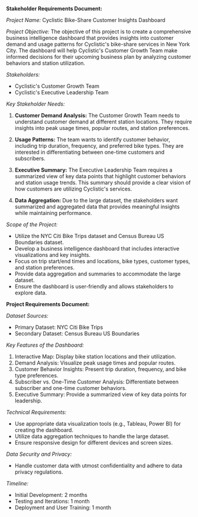 <p><strong>Stakeholder Requirements Document:</strong></p>
<p><em>Project Name:</em> Cyclistic Bike-Share Customer Insights Dashboard</p>
<p><em>Project Objective:</em> The objective of this project is to create a comprehensive business intelligence dashboard that provides insights into customer demand and usage patterns for Cyclistic's bike-share services in New York City. The dashboard will help Cyclistic's Customer Growth Team make informed decisions for their upcoming business plan by analyzing customer behaviors and station utilization.</p>
<p><em>Stakeholders:</em></p>
<ul>
<li>Cyclistic's Customer Growth Team</li>
<li>Cyclistic's Executive Leadership Team</li>
</ul>
<p><em>Key Stakeholder Needs:</em></p>
<ol>
<li>
<p><strong>Customer Demand Analysis:</strong> The Customer Growth Team needs to understand customer demand at different station locations. They require insights into peak usage times, popular routes, and station preferences.</p>
</li>
<li>
<p><strong>Usage Patterns:</strong> The team wants to identify customer behavior, including trip duration, frequency, and preferred bike types. They are interested in differentiating between one-time customers and subscribers.</p>
</li>
<li>
<p><strong>Executive Summary:</strong> The Executive Leadership Team requires a summarized view of key data points that highlight customer behaviors and station usage trends. This summary should provide a clear vision of how customers are utilizing Cyclistic's services.</p>
</li>
<li>
<p><strong>Data Aggregation:</strong> Due to the large dataset, the stakeholders want summarized and aggregated data that provides meaningful insights while maintaining performance.</p>
</li>
</ol>
<p><em>Scope of the Project:</em></p>
<ul>
<li>Utilize the NYC Citi Bike Trips dataset and Census Bureau US Boundaries dataset.</li>
<li>Develop a business intelligence dashboard that includes interactive visualizations and key insights.</li>
<li>Focus on trip start/end times and locations, bike types, customer types, and station preferences.</li>
<li>Provide data aggregation and summaries to accommodate the large dataset.</li>
<li>Ensure the dashboard is user-friendly and allows stakeholders to explore data.</li>
</ul>
<p><strong>Project Requirements Document:</strong></p>
<p><em>Dataset Sources:</em></p>
<ul>
<li>Primary Dataset: NYC Citi Bike Trips</li>
<li>Secondary Dataset: Census Bureau US Boundaries</li>
</ul>
<p><em>Key Features of the Dashboard:</em></p>
<ol>
<li>Interactive Map: Display bike station locations and their utilization.</li>
<li>Demand Analysis: Visualize peak usage times and popular routes.</li>
<li>Customer Behavior Insights: Present trip duration, frequency, and bike type preferences.</li>
<li>Subscriber vs. One-Time Customer Analysis: Differentiate between subscriber and one-time customer behaviors.</li>
<li>Executive Summary: Provide a summarized view of key data points for leadership.</li>
</ol>
<p><em>Technical Requirements:</em></p>
<ul>
<li>Use appropriate data visualization tools (e.g., Tableau, Power BI) for creating the dashboard.</li>
<li>Utilize data aggregation techniques to handle the large dataset.</li>
<li>Ensure responsive design for different devices and screen sizes.</li>
</ul>
<p><em>Data Security and Privacy:</em></p>
<ul>
<li>Handle customer data with utmost confidentiality and adhere to data privacy regulations.</li>
</ul>
<p><em>Timeline:</em></p>
<ul>
<li>Initial Development: 2 months</li>
<li>Testing and Iterations: 1 month</li>
<li>Deployment and User Training: 1 month</li>
</ul>
